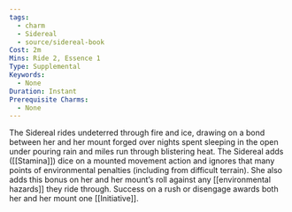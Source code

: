 ```yaml
---
tags:
  - charm
  - Sidereal
  - source/sidereal-book
Cost: 2m
Mins: Ride 2, Essence 1
Type: Supplemental
Keywords:
  - None
Duration: Instant
Prerequisite Charms:
  - None
---
```

The Sidereal rides undeterred through fire and ice, drawing on a bond between her and her mount forged over nights spent sleeping in the open under pouring rain and miles run through blistering heat. The Sidereal adds ([[Stamina]]) dice on a mounted movement action and ignores that many points of environmental penalties (including from difficult terrain). She also adds this bonus on her and her mount’s roll against any [[environmental hazards]] they ride through. Success on a rush or disengage awards both her and her mount one [[Initiative]].